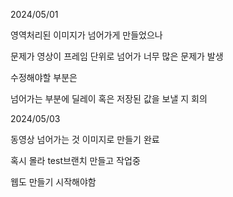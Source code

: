 2024/05/01

영역처리된 이미지가 넘어가게 만들었으나

문제가 영상이 프레임 단위로 넘어가 너무 많은 문제가 발생

수정해야할 부분은

넘어가는 부분에 딜레이 혹은 저장된 값을 보낼 지 회의

2024/05/03

동영상 넘어가는 것 이미지로 만들기 완료

혹시 몰라 test브랜치 만들고 작업중

웹도 만들기 시작해야함
